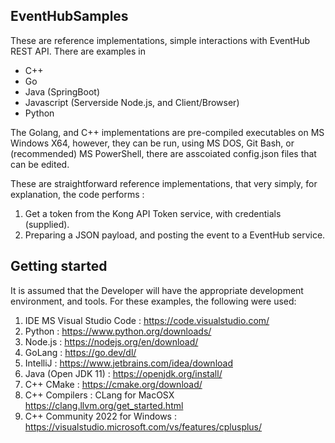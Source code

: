 ## EventHubSamples
These are reference implementations, simple interactions with EventHub REST API. 
There are examples in

- C++
- Go
- Java (SpringBoot)
- Javascript (Serverside Node.js, and Client/Browser) 
- Python

The Golang, and C++ implementations are pre-compiled executables on MS Windows X64, however, they can be run, using
MS DOS, Git Bash, or (recommended) MS PowerShell, there are asscoiated config.json files that can be edited.

These are straightforward reference implementations, that very simply, for explanation, the code performs : 

1. Get a token from the Kong API Token service, with credentials (supplied).
2. Preparing a JSON payload, and posting the event to a EventHub service.

## Getting started
It is assumed that the Developer will have the appropriate development environment, and tools.
For these examples, the following were used:

1. IDE MS Visual Studio Code : https://code.visualstudio.com/
2. Python : https://www.python.org/downloads/
3. Node.js : https://nodejs.org/en/download/
4. GoLang : https://go.dev/dl/
5. IntelliJ : https://www.jetbrains.com/idea/download
6. Java (Open JDK 11) : https://openjdk.org/install/
7. C++ CMake : https://cmake.org/download/
8. C++ Compilers : CLang for MacOSX https://clang.llvm.org/get_started.html
9. C++ Community 2022 for Windows : https://visualstudio.microsoft.com/vs/features/cplusplus/